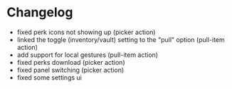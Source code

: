 
# Changelog

- fixed perk icons not showing up (picker action)
- linked the toggle (inventory/vault) setting to the "pull" option (pull-item action)
- add support for local gestures (pull-item action)
- fixed perks download (picker action)
- fixed panel switching (picker action)
- fixed some settings ui
